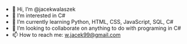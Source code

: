 - 👋 Hi, I’m @jacekwalaszek
- 👀 I’m interested in C#
- 🌱 I’m currently learning Python, HTML, CSS, JavaScript, SQL, C#
- 💞️ I’m looking to collaborate on anything to do with programing in C#
- 📫 How to reach me: w.jacek99@gmail.com

<!---
jacekwalaszek/jacekwalaszek is a ✨ special ✨ repository because its `README.md` (this file) appears on your GitHub profile.
You can click the Preview link to take a look at your changes.
--->
